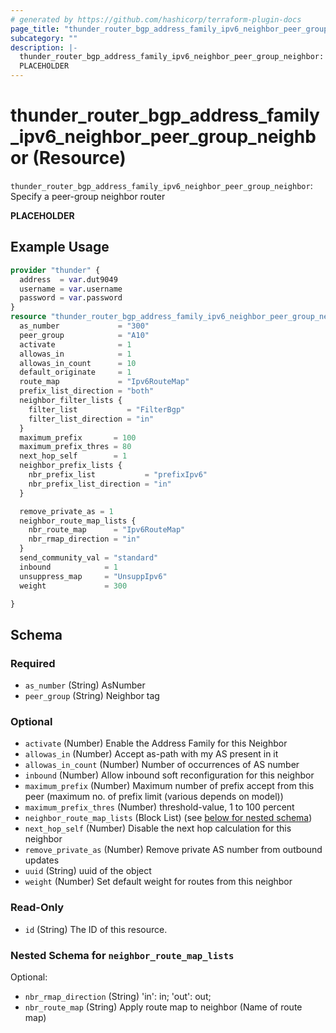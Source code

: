 ```yaml
---
# generated by https://github.com/hashicorp/terraform-plugin-docs
page_title: "thunder_router_bgp_address_family_ipv6_neighbor_peer_group_neighbor Resource - terraform-provider-thunder"
subcategory: ""
description: |-
  thunder_router_bgp_address_family_ipv6_neighbor_peer_group_neighbor: Specify a peer-group neighbor router
  PLACEHOLDER
---
```


# thunder_router_bgp_address_family_ipv6_neighbor_peer_group_neighbor (Resource)

`thunder_router_bgp_address_family_ipv6_neighbor_peer_group_neighbor`: Specify a peer-group neighbor router

__PLACEHOLDER__

## Example Usage

```terraform
provider "thunder" {
  address  = var.dut9049
  username = var.username
  password = var.password
}
resource "thunder_router_bgp_address_family_ipv6_neighbor_peer_group_neighbor" "thunderRouterBgpAddressFamilyIpv6NeighborPeerGroupNeighborTest" {
  as_number             = "300"
  peer_group            = "A10"
  activate              = 1
  allowas_in            = 1
  allowas_in_count      = 10
  default_originate     = 1
  route_map             = "Ipv6RouteMap"
  prefix_list_direction = "both"
  neighbor_filter_lists {
    filter_list           = "FilterBgp"
    filter_list_direction = "in"
  }
  maximum_prefix       = 100
  maximum_prefix_thres = 80
  next_hop_self        = 1
  neighbor_prefix_lists {
    nbr_prefix_list           = "prefixIpv6"
    nbr_prefix_list_direction = "in"
  }

  remove_private_as = 1
  neighbor_route_map_lists {
    nbr_route_map      = "Ipv6RouteMap"
    nbr_rmap_direction = "in"
  }
  send_community_val = "standard"
  inbound            = 1
  unsuppress_map     = "UnsuppIpv6"
  weight             = 300

}
```

<!-- schema generated by tfplugindocs -->
## Schema

### Required

- `as_number` (String) AsNumber
- `peer_group` (String) Neighbor tag

### Optional

- `activate` (Number) Enable the Address Family for this Neighbor
- `allowas_in` (Number) Accept as-path with my AS present in it
- `allowas_in_count` (Number) Number of occurrences of AS number
- `inbound` (Number) Allow inbound soft reconfiguration for this neighbor
- `maximum_prefix` (Number) Maximum number of prefix accept from this peer (maximum no. of prefix limit (various depends on model))
- `maximum_prefix_thres` (Number) threshold-value, 1 to 100 percent
- `neighbor_route_map_lists` (Block List) (see [below for nested schema](#nestedblock--neighbor_route_map_lists))
- `next_hop_self` (Number) Disable the next hop calculation for this neighbor
- `remove_private_as` (Number) Remove private AS number from outbound updates
- `uuid` (String) uuid of the object
- `weight` (Number) Set default weight for routes from this neighbor

### Read-Only

- `id` (String) The ID of this resource.

<a id="nestedblock--neighbor_route_map_lists"></a>
### Nested Schema for `neighbor_route_map_lists`

Optional:

- `nbr_rmap_direction` (String) 'in': in; 'out': out;
- `nbr_route_map` (String) Apply route map to neighbor (Name of route map)


